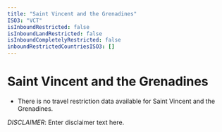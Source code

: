 ```yaml
---
title: "Saint Vincent and the Grenadines"
ISO3: "VCT"
isInboundRestricted: false
isInboundLandRestricted: false
isInboundCompletelyRestricted: false
inboundRestrictedCountriesISO3: []
---
```


# Saint Vincent and the Grenadines

* There is no travel restriction data available for Saint Vincent and the Grenadines.

*DISCLAIMER*: Enter disclaimer text here.
